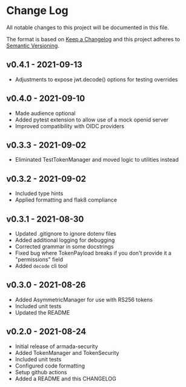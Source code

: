 # Change Log

All notable changes to this project will be documented in this file.

The format is based on [Keep a Changelog](http://keepachangelog.com/)
and this project adheres to [Semantic Versioning](http://semver.org/).

## v0.4.1 - 2021-09-13
- Adjustments to expose jwt.decode() options for testing overrides

## v0.4.0 - 2021-09-10
- Made audience optional
- Added pytest extension to allow use of a mock openid server
- Improved compatibility with OIDC providers

## v0.3.3 - 2021-09-02
- Eliminated TestTokenManager and moved logic to utilities instead

## v0.3.2 - 2021-09-02
- Included type hints
- Applied formatting and flak8 compliance

## v0.3.1 - 2021-08-30
- Updated .gitignore to ignore dotenv files
- Added additional logging for debugging
- Corrected grammar in some docstrings
- Fixed bug where TokenPayload breaks if you don't provide it a "permissions" field
- Added `decode` cli tool

## v0.3.0 - 2021-08-26
- Added AsymmetricManager for use with RS256 tokens
- Included unit tests
- Updated the README

## v0.2.0 - 2021-08-24
- Initial release of armada-security
- Added TokenManager and TokenSecurity
- Included unit tests
- Configured code formatting
- Setup github actions
- Added a README and this CHANGELOG
